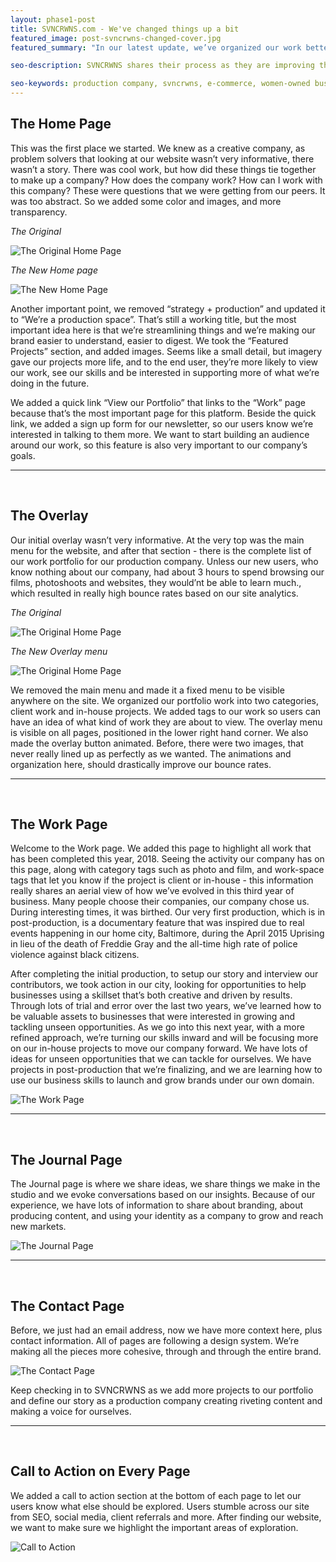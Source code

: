 ```yaml
---
layout: phase1-post
title: SVNCRWNS.com - We've changed things up a bit
featured_image: post-svncrwns-changed-cover.jpg
featured_summary: "In our latest update, we’ve organized our work better, and defined which works were our own in-house projects and which were client projects.  We’ve also added new features for better user experience."

seo-description: SVNCRWNS shares their process as they are improving their company and preparing to approach their clients with better services and better marketing.

seo-keywords: production company, svncrwns, e-commerce, women-owned businesses, creative team, consulting, business operations, launch my brand, manage my brand, photography, videography, special projects
---
```


The Home Page
-----------------------------------------
This was the first place we started.  We knew as a creative company, as problem solvers that looking at our website wasn’t very informative, there wasn’t a story.  There was cool work, but how did these things tie together to make up a company?  How does the company work?  How can I work with this company?   These were questions that we were getting from our peers.  It was too abstract.  So we added some color and images, and more transparency.

*The Original*

![The Original Home Page](/dist/images/post-svncrwns-changed-002.jpg)

*The New Home page*

![The New Home Page](/dist/images/post-svncrwns-changed-003.jpg)

Another important point, we removed “strategy + production” and updated it to “We’re a production space”.  That’s still a working title, but the most important idea here is that we’re streamlining things and we’re making our brand easier to understand, easier to digest.  We took the “Featured Projects” section, and added images.  Seems like a small detail, but imagery gave our projects more life, and to the end user, they’re more likely to view our work, see our skills and be interested in supporting more of what we’re doing in the future.

We added a quick link “View our Portfolio” that links to the “Work” page because that’s the most important page for this platform.   Beside the quick link, we added a sign up form for our newsletter, so our users know we’re interested in talking to them more.  We want to start building an audience around our work, so this feature is also very important to our company’s goals.

----------------------------------------------------------
<br/>

The Overlay
-----------------------------------------

Our initial overlay wasn’t very informative.  At the very top was the main menu for the website, and after that section - there is the complete list of our work portfolio for our production company.  Unless our new users, who know nothing about our company, had about 3 hours to spend browsing our films, photoshoots and websites, they would’nt be able to learn much., which resulted in really high bounce rates based on our site analytics.

*The Original*

![The Original Home Page](/dist/images/post-svncrwns-changed-004.jpg)

*The New Overlay menu*

![The Original Home Page](/dist/images/post-svncrwns-changed-005.jpg)

We removed the main menu and made it a fixed menu to be visible anywhere on the site.  We organized our portfolio work into two categories, client work and in-house projects.  We added tags to our work so users can have an idea of what kind of work they are about to view.  The overlay menu is visible on all pages, positioned in the lower right hand corner.  We also made the overlay button animated. Before, there were two images, that never really lined up as perfectly as we wanted.  The animations and organization here, should drastically improve our bounce rates.

----------------------------------------------------------
<br/>

The Work Page
-----------------------------------------

Welcome to the Work page.  We added this page to highlight all work that has been completed this year, 2018.  Seeing the activity our company has on this page, along with category tags such as photo and film, and work-space tags that let you know if the project is client or in-house - this information really shares an aerial view of how we’ve evolved in this third year of business.  Many people choose their companies, our company chose us.  During interesting times, it was birthed.  Our very first production, which is in post-production, is a documentary feature that was inspired due to real events happening in our home city, Baltimore, during the April 2015 Uprising in lieu of the death of Freddie Gray and the all-time high rate of police violence against black citizens.

After completing the initial production, to setup our story and interview our contributors, we took action in our city, looking for opportunities to help businesses using a skillset that’s both creative and driven by results.  Through lots of trial and error over the last two years, we’ve learned how to be valuable assets to businesses that were interested in growing and tackling unseen opportunities.  As we go into this next year, with a more refined approach, we’re turning our skills inward and will be focusing more on our in-house projects to move our company forward.  We have lots of ideas for unseen opportunities that we can tackle for ourselves.  We have projects in post-production that we’re finalizing, and we are learning how to use our business skills to launch and grow brands under our own domain.

![The Work Page](/dist/images/post-svncrwns-changed-006.jpg)

----------------------------------------------------------
<br/>

The Journal Page
-----------------------------------------

The Journal page is where we share ideas, we share things we make in the studio and we evoke conversations based on our insights.  Because of our experience, we have lots of information to share about branding, about producing content, and using your  identity as a company to grow and reach new markets.

![The Journal Page](/dist/images/post-svncrwns-changed-007.jpg)

----------------------------------------------------------
<br/>

The Contact Page
-----------------------------------------

Before, we just had an email address, now we have more context here, plus contact information.  All of pages are following a design system.  We’re making all the pieces more cohesive, through and through the entire brand.

![The Contact Page](/dist/images/post-svncrwns-changed-008.jpg)

Keep checking in to SVNCRWNS as we add more projects to our portfolio and define our story as a production company creating riveting content and making a voice for ourselves.


----------------------------------------------------------
<br/>

Call to Action on Every Page
-----------------------------------------

We added a call to action section at the bottom of each page to let our users know what else should be explored.  Users stumble across our site from SEO, social media, client referrals and more.  After finding our website, we want to make sure we highlight the important areas of exploration.

![Call to Action](/dist/images/call-to-action.png)

